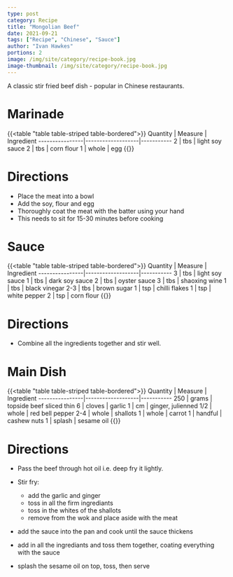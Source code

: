 ```yaml
---
type: post
category: Recipe
title: "Mongolian Beef"
date: 2021-09-21
tags: ["Recipe", "Chinese", "Sauce"]
author: "Ivan Hawkes"
portions: 2
image: /img/site/category/recipe-book.jpg
image-thumbnail: /img/site/category/recipe-book.jpg
---
```


A classic stir fried beef dish - popular in Chinese restaurants.
<!--more-->

# Marinade

{{<table "table table-striped table-bordered">}}
Quantity		| Measure 			| Ingredient
----------------|-------------------|-----------
2				| tbs				| light soy sauce
2				| tbs 				| corn flour
1				| whole				| egg
{{</table>}}

# Directions

* Place the meat into a bowl
* Add the soy, flour and egg
* Thoroughly coat the meat with the batter using your hand
* This needs to sit for 15-30 minutes before cooking

# Sauce

{{<table "table table-striped table-bordered">}}
Quantity		| Measure 			| Ingredient
----------------|-------------------|-----------
3				| tbs				| light soy sauce
1				| tbs				| dark soy sauce
2				| tbs				| oyster sauce
3				| tbs				| shaoxing wine
1				| tbs   			| black vinegar
2-3				| tbs				| brown sugar
1				| tsp   			| chilli flakes
1				| tsp   			| white pepper
2				| tsp 				| corn flour
{{</table>}}

# Directions

* Combine all the ingredients together and stir well.

# Main Dish

{{<table "table table-striped table-bordered">}}
Quantity		| Measure 			| Ingredient
----------------|-------------------|-----------
250				| grams				| topside beef sliced thin
6				| cloves			| garlic
1				| cm      			| ginger, julienned
1/2				| whole 			| red bell pepper
2-4				| whole		    	| shallots
1				| whole		    	| carrot
1				| handful			| cashew nuts
1				| splash			| sesame oil
{{</table>}}

# Directions

* Pass the beef through hot oil i.e. deep fry it lightly.

* Stir fry:
    * add the garlic and ginger
    * toss in all the firm ingrediants
    * toss in the whites of the shallots
    * remove from the wok and place aside with the meat
* add the sauce into the pan and cook until the sauce thickens
* add in all the ingrediants and toss them together, coating everything with the sauce
* splash the sesame oil on top, toss, then serve
